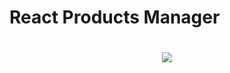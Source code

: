 # React Products Manager
<h1 align="center">
  <img src="https://66.media.tumblr.com/478f51edf209aaa95506aa541e173b86/tumblr_prwmneU4Km1ynn6tyo1_1280.gifv" />
</h1>
